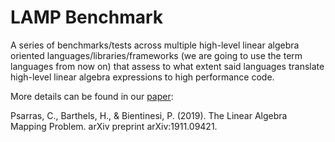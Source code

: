 # LAMP Benchmark
A series of benchmarks/tests across multiple high-level linear algebra oriented languages/libraries/frameworks (we are going to use the term languages from now on)
that assess to what extent said languages translate high-level linear algebra expressions to high performance code.

More details can be found in our [paper](https://arxiv.org/abs/1911.09421):

Psarras, C., Barthels, H., & Bientinesi, P. (2019). The Linear Algebra Mapping Problem. arXiv preprint arXiv:1911.09421.
